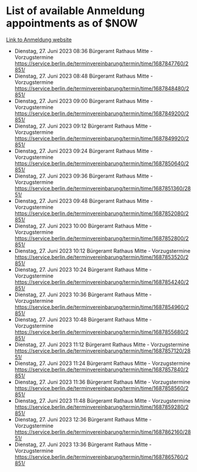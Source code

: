 # List of available Anmeldung appointments as of $NOW
[Link to Anmeldung website](https://service.berlin.de/terminvereinbarung/termin/tag.php?termin=1&anliegen[]=120686&dienstleisterlist=122210,122217,327316,122219,327312,122227,327314,122231,327346,122243,327348,122254,122252,329742,122260,329745,122262,329748,122271,327278,122273,327274,122277,327276,330436,122280,327294,122282,327290,122284,327292,122291,327270,122285,327266,122286,327264,122296,327268,150230,329760,122297,327286,122294,327284,122312,329763,122314,329775,122304,327330,122311,327334,122309,327332,317869,122281,327352,122279,329772,122283,122276,327324,122274,327326,122267,329766,122246,327318,122251,327320,122257,327322,122208,327298,122226,327300&herkunft=http%3A%2F%2Fservice.berlin.de%2Fdienstleistung%2F120686%2F)
- Dienstag, 27. Juni 2023 08:36 Bürgeramt Rathaus Mitte - Vorzugstermine https://service.berlin.de/terminvereinbarung/termin/time/1687847760/2851/
- Dienstag, 27. Juni 2023 08:48 Bürgeramt Rathaus Mitte - Vorzugstermine https://service.berlin.de/terminvereinbarung/termin/time/1687848480/2851/
- Dienstag, 27. Juni 2023 09:00 Bürgeramt Rathaus Mitte - Vorzugstermine https://service.berlin.de/terminvereinbarung/termin/time/1687849200/2851/
- Dienstag, 27. Juni 2023 09:12 Bürgeramt Rathaus Mitte - Vorzugstermine https://service.berlin.de/terminvereinbarung/termin/time/1687849920/2851/
- Dienstag, 27. Juni 2023 09:24 Bürgeramt Rathaus Mitte - Vorzugstermine https://service.berlin.de/terminvereinbarung/termin/time/1687850640/2851/
- Dienstag, 27. Juni 2023 09:36 Bürgeramt Rathaus Mitte - Vorzugstermine https://service.berlin.de/terminvereinbarung/termin/time/1687851360/2851/
- Dienstag, 27. Juni 2023 09:48 Bürgeramt Rathaus Mitte - Vorzugstermine https://service.berlin.de/terminvereinbarung/termin/time/1687852080/2851/
- Dienstag, 27. Juni 2023 10:00 Bürgeramt Rathaus Mitte - Vorzugstermine https://service.berlin.de/terminvereinbarung/termin/time/1687852800/2851/
- Dienstag, 27. Juni 2023 10:12 Bürgeramt Rathaus Mitte - Vorzugstermine https://service.berlin.de/terminvereinbarung/termin/time/1687853520/2851/
- Dienstag, 27. Juni 2023 10:24 Bürgeramt Rathaus Mitte - Vorzugstermine https://service.berlin.de/terminvereinbarung/termin/time/1687854240/2851/
- Dienstag, 27. Juni 2023 10:36 Bürgeramt Rathaus Mitte - Vorzugstermine https://service.berlin.de/terminvereinbarung/termin/time/1687854960/2851/
- Dienstag, 27. Juni 2023 10:48 Bürgeramt Rathaus Mitte - Vorzugstermine https://service.berlin.de/terminvereinbarung/termin/time/1687855680/2851/
- Dienstag, 27. Juni 2023 11:12 Bürgeramt Rathaus Mitte - Vorzugstermine https://service.berlin.de/terminvereinbarung/termin/time/1687857120/2851/
- Dienstag, 27. Juni 2023 11:24 Bürgeramt Rathaus Mitte - Vorzugstermine https://service.berlin.de/terminvereinbarung/termin/time/1687857840/2851/
- Dienstag, 27. Juni 2023 11:36 Bürgeramt Rathaus Mitte - Vorzugstermine https://service.berlin.de/terminvereinbarung/termin/time/1687858560/2851/
- Dienstag, 27. Juni 2023 11:48 Bürgeramt Rathaus Mitte - Vorzugstermine https://service.berlin.de/terminvereinbarung/termin/time/1687859280/2851/
- Dienstag, 27. Juni 2023 12:36 Bürgeramt Rathaus Mitte - Vorzugstermine https://service.berlin.de/terminvereinbarung/termin/time/1687862160/2851/
- Dienstag, 27. Juni 2023 13:36 Bürgeramt Rathaus Mitte - Vorzugstermine https://service.berlin.de/terminvereinbarung/termin/time/1687865760/2851/
